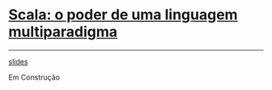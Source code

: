 # **<u>Scala: o poder de uma linguagem multiparadigma</u>**

------

[slides](./slides/slides_live_12.pdf)



Em Construção